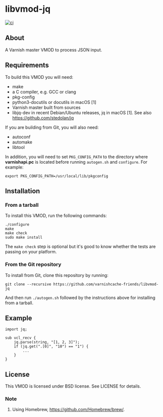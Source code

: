 libvmod-jq
==========

[![ci](https://github.com/varnishcache-friends/libvmod-jq/actions/workflows/ci.yml/badge.svg?branch=devel)](https://github.com/varnishcache-friends/libvmod-jq/actions/workflows/ci.yml)

## About

A Varnish master VMOD to process JSON input.

## Requirements

To build this VMOD you will need:

* make
* a C compiler, e.g. GCC or clang
* pkg-config
* python3-docutils or docutils in macOS [1]
* Varnish master built from sources
* libjq-dev in recent Debian/Ubuntu releases, jq in macOS [1]. See
  also https://github.com/stedolan/jq

If you are building from Git, you will also need:

* autoconf
* automake
* libtool

In addition, you will need to set `PKG_CONFIG_PATH` to the directory
where **varnishapi.pc** is located before running `autogen.sh` and
`configure`.  For example:

```
export PKG_CONFIG_PATH=/usr/local/lib/pkgconfig
```

## Installation

### From a tarball

To install this VMOD, run the following commands:

```
./configure
make
make check
sudo make install
```

The `make check` step is optional but it's good to know whether the
tests are passing on your platform.

### From the Git repository

To install from Git, clone this repository by running:

```
git clone --recursive https://github.com/varnishcache-friends/libvmod-jq
```

And then run `./autogen.sh` followed by the instructions above for
installing from a tarball.

## Example

```
import jq;

sub vcl_recv {
	jq.parse(string, "[1, 2, 3]");
	if (jq.get(".[0]", "10") == "1") {
		...
	}
}
```

## License

This VMOD is licensed under BSD license. See LICENSE for details.

### Note

1. Using Homebrew, https://github.com/Homebrew/brew/.
